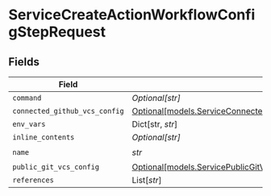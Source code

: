 # ServiceCreateActionWorkflowConfigStepRequest


## Fields

| Field                                                                                                                                      | Type                                                                                                                                       | Required                                                                                                                                   | Description                                                                                                                                |
| ------------------------------------------------------------------------------------------------------------------------------------------ | ------------------------------------------------------------------------------------------------------------------------------------------ | ------------------------------------------------------------------------------------------------------------------------------------------ | ------------------------------------------------------------------------------------------------------------------------------------------ |
| `command`                                                                                                                                  | *Optional[str]*                                                                                                                            | :heavy_minus_sign:                                                                                                                         | N/A                                                                                                                                        |
| `connected_github_vcs_config`                                                                                                              | [Optional[models.ServiceConnectedGithubVCSActionWorkflowConfigRequest]](../models/serviceconnectedgithubvcsactionworkflowconfigrequest.md) | :heavy_minus_sign:                                                                                                                         | N/A                                                                                                                                        |
| `env_vars`                                                                                                                                 | Dict[str, *str*]                                                                                                                           | :heavy_minus_sign:                                                                                                                         | N/A                                                                                                                                        |
| `inline_contents`                                                                                                                          | *Optional[str]*                                                                                                                            | :heavy_minus_sign:                                                                                                                         | N/A                                                                                                                                        |
| `name`                                                                                                                                     | *str*                                                                                                                                      | :heavy_check_mark:                                                                                                                         | N/A                                                                                                                                        |
| `public_git_vcs_config`                                                                                                                    | [Optional[models.ServicePublicGitVCSActionWorkflowConfigRequest]](../models/servicepublicgitvcsactionworkflowconfigrequest.md)             | :heavy_minus_sign:                                                                                                                         | N/A                                                                                                                                        |
| `references`                                                                                                                               | List[*str*]                                                                                                                                | :heavy_minus_sign:                                                                                                                         | N/A                                                                                                                                        |